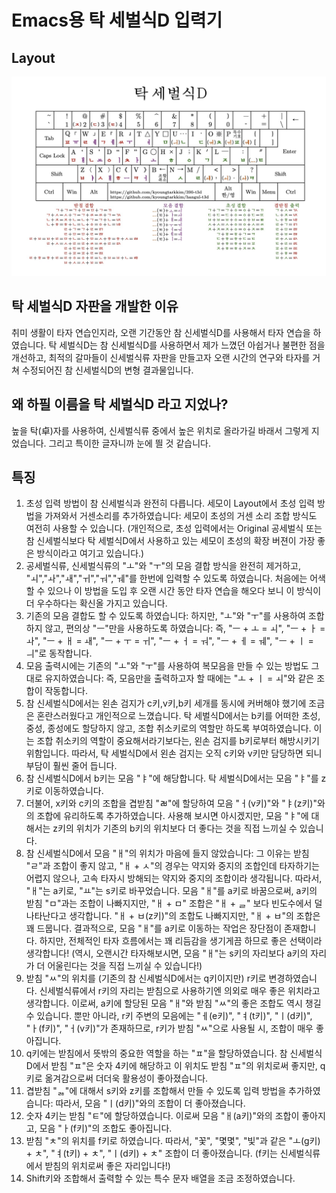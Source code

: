 # Emacs용 탁 세벌식D 입력기

## Layout

![layout_t3d.jpg](./layout_t3d.jpg)


## 탁 세벌식D 자판을 개발한 이유
취미 생활이 타자 연습인지라, 오랜 기간동안 참 신세벌식D를 사용해서 타자 연습을 하였습니다. 탁 세벌식D는 참 신세벌식D를 사용하면서 제가 느꼈던 아쉽거나 불편한 점을 개선하고, 최적의 갈마들이 신세벌식류 자판을 만들고자 오랜 시간의 연구와 타자를 거쳐 수정되어진 참 신세벌식D의 변형 결과물입니다.

## 왜 하필 이름을 탁 세벌식D 라고 지었나?
높을 탁(卓)자를 사용하여, 신세벌식류 중에서 높은 위치로 올라가길 바래서 그렇게 지었습니다. 그리고 특이한 글자니까 눈에 띌 것 같습니다.

## 특징
1. 초성 입력 방법이 참 신세벌식과 완전히 다릅니다. 세모이 Layout에서 초성 입력 방법을 가져와서 거센소리를 추가하였습니다: 세모이 초성의 거센 소리 조합 방식도 여전히 사용할 수 있습니다. (개인적으로, 초성 입력에서는 Original 공세벌식 또는 참 신세벌식보다 탁 세벌식D에서 사용하고 있는 세모이 초성의 확장 버젼이 가장 좋은 방식이라고 여기고 있습니다.)
2. 공세벌식류, 신세벌식류의 "ㅗ"와 "ㅜ"의 모음 결합 방식을 완전히 제거하고, "ㅚ","ㅘ","ㅙ","ㅟ","ㅝ","ㅞ"를 한번에 입력할 수 있도록 하였습니다. 처음에는 어색할 수 있으나 이 방법을 도입 후 오랜 시간 동안 타자 연습을 해오다 보니 이 방식이 더 우수하다는 확신올 가지고 있습니다.
3. 기존의 모음 결합도 할 수 있도록 하였습니다: 하지만, "ㅗ"와 "ㅜ"를 사용하여 조합하지 않고, 편의상 "ㅡ"만을 사용하도록 하였습니다: 즉, "ㅡ + ㅗ = ㅚ", "ㅡ + ㅏ = ㅘ", "ㅡ + ㅐ = ㅙ", "ㅡ + ㅜ = ㅟ", "ㅡ + ㅓ = ㅝ", "ㅡ + ㅔ = ㅞ", "ㅡ + ㅣ = ㅢ"로 동작합니다.
4. 모음 출력시에는 기존의 "ㅗ"와 "ㅜ"를 사용하여 복모음을 만들 수 있는 방법도 그대로 유지하였습니다: 즉, 모음만을 출력하고자 할 때에는 "ㅗ + ㅣ = ㅚ"와 같은 조합이 작동합니다.
5. 참 신세벌식D에서는 왼손 검지가 c키,v키,b키 세개를 동시에 커버해야 했기에 조금은 혼란스러웠다고 개인적으로 느꼈습니다. 탁 세벌식D에서는 b키를 어떠한 초성, 중성, 종성에도 할당하지 않고, 조합 취소키로의 역할만 하도록 부여하였습니다. 이는 조합 취소키의 역할이 중요해서라기보다는, 왼손 검지를 b키로부터 해방시키기 위함입니다. 따라서, 탁 세벌식D에서 왼손 검지는 오직 c키와 v키만 담당하면 되니 부담이 훨씬 줄어 듭니다.
6. 참 신세벌식D에서 b키는 모음 "ㅑ"에 해당합니다. 탁 세벌식D에서는 모음 "ㅑ"를 z키로 이동하였습니다.
7. 더불어, x키와 c키의 조합을 겹받침 "ㄼ"에 할당하여 모음 "ㅓ(v키)"와 "ㅑ(z키)"와의 조합에 유리하도록 추가하였습니다. 사용해 보시면 아시겠지만, 모음 "ㅑ"에 대해서는 z키의 위치가 기존의 b키의 위치보다 더 좋다는 것을 직접 느끼실 수 있습니다.
8. 참 신세벌식D에서 모음 "ㅐ"의 위치가 마음에 들지 않았습니다: 그 이유는 받침 "ㄹ"과 조합이 좋지 않고, "ㅐ + ㅅ"의 경우는 약지와 중지의 조합인데 타자하기는 어렵지 않으나, 고속 타자시 방해되는 약지와 중지의 조합이라 생각됩니다. 따라서, "ㅐ"는 a키로, "ㅛ"는 s키로 바꾸었습니다. 모음 "ㅐ"를 a키로 바꿈으로써, a키의 받침 "ㅁ"과는 조합이 나빠지지만, "ㅐ + ㅁ" 조합은 "ㅐ + ᆯ" 보다 빈도수에서 덜 나타난다고 생각합니다. "ㅐ + ㅂ(z키)"의 조합도 나빠지지만, "ㅐ + ㅂ"의 조합은 꽤 드뭅니다. 결과적으로, 모음 "ㅐ"를 a키로 이동하는 작업은 장단점이 존재합니다. 하지만, 전체적인 타자 흐름에서는 꽤 리듬감을 생기게끔 하므로 좋은 선택이라 생각합니다! (역시, 오랜시간 타자해보시면, 모음 "ㅐ"는 s키의 자리보다 a키의 자리가 더 어울린다는 것을 직접 느끼실 수 있습니다!)
9. 받침 "ㅆ"의 위치를 (기존의 참 신세벌식D에서는 q키이지만) r키로 변경하였습니다. 신세벌식류에서 r키의 자리는 받침으로 사용하기엔 의외로 매우 좋은 위치라고 생각합니다. 이로써, a키에 할당된 모음 "ㅐ"와 받침 "ㅆ"의 좋은 조합도 역시 챙길 수 있습니다. 뿐만 아니라, r키 주변의 모음에는 "ㅔ(e키)", "ㅕ(t키)", "ㅣ(d키)", "ㅏ(f키)", "ㅓ(v키)"가 존재하므로, r키가 받침 "ㅆ"으로 사용될 시, 조합이 매우 좋아집니다.
10. q키에는 받침에서 뜻밖의 중요한 역할을 하는 "ㅍ"을 할당하였습니다. 참 신세벌식D에서 받침 "ㅍ"은 숫자 4키에 해당하고 이 위치도 받침 "ㅍ"의 위치로써 좋지만, q키로 옮겨감으로써 더더욱 활용성이 좋아졌습니다.
11. 겹받침 "ᆶ"에 대해서 s키와 z키를 조합해서 만들 수 있도록 입력 방법을 추가하였습니다: 따라서, 모음 "ㅣ(d키)"와의 조합이 더 좋아졌습니다.
12. 숫자 4키는 받침 "ㅌ"에 할당하였습니다. 이로써 모음 "ㅐ(a키)"와의 조합이 좋아지고, 모음 "ㅏ(f키)"의 조합도 좋아집니다.
13. 받침 "ㅊ"의 위치를 f키로 하였습니다. 따라서, "꽃", "몇몇", "빛"과 같은 "ㅗ(g키) + ㅊ", "ㅕ(t키) + ㅊ", "ㅣ(d키) + ㅊ" 조합이 더 좋아졌습니다. (f키는 신세벌식류에서 받침의 위치로써 좋은 자리입니다!)
14. Shift키와 조합해서 출력할 수 있는 특수 문자 배열을 조금 조정하였습니다.

